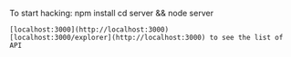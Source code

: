 To start hacking:
	npm install
	cd server && node server

	[localhost:3000](http://localhost:3000)
	[localhost:3000/explorer](http://localhost:3000) to see the list of API
